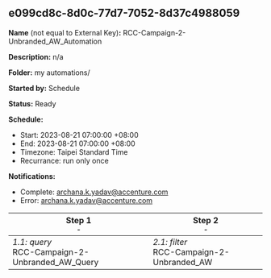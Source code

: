 ## e099cd8c-8d0c-77d7-7052-8d37c4988059

**Name** (not equal to External Key)**:** RCC-Campaign-2-Unbranded_AW_Automation

**Description:** n/a

**Folder:** my automations/

**Started by:** Schedule

**Status:** Ready

**Schedule:**

* Start: 2023-08-21 07:00:00 +08:00
* End: 2023-08-21 07:00:00 +08:00
* Timezone: Taipei Standard Time
* Recurrance: run only once

**Notifications:**

* Complete: archana.k.yadav@accenture.com
* Error: archana.k.yadav@accenture.com

| Step 1<br>_<small>-</small>_ | Step 2<br>_<small>-</small>_ |
| --- | --- |
| _1.1: query_<br>RCC-Campaign-2-Unbranded_AW_Query | _2.1: filter_<br>RCC-Campaign-2-Unbranded_AW |
